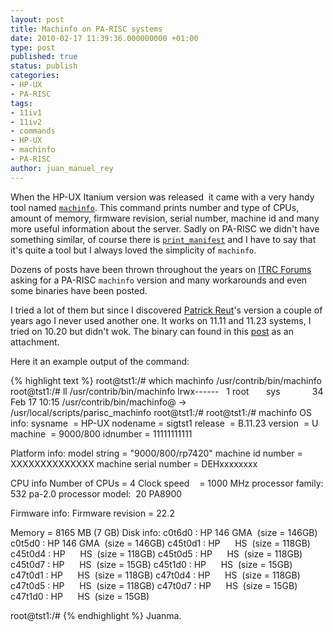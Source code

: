 ```yaml
---
layout: post
title: Machinfo on PA-RISC systems
date: 2010-02-17 11:39:36.000000000 +01:00
type: post
published: true
status: publish
categories:
- HP-UX
- PA-RISC
tags:
- 11iv1
- 11iv2
- commands
- HP-UX
- machinfo
- PA-RISC
author: juan_manuel_rey
---
```


When the HP-UX Itanium version was released  it came with a very handy tool named [`machinfo`](http://docs.hp.com/en/B2355-60130/machinfo.1.html "Machinfo MAN page"). This command prints number and type of CPUs, amount of memory, firmware revision, serial number, machine id and many more useful information about the server. Sadly on PA-RISC we didn't have something similar, of course there is [`print_manifest`](http://www.docs.hp.com/en/5992-6587/5992-6587.pdf "Ignite-UX Reference") and I have to say that it's quite a tool but I always loved the simplicity of `machinfo`.

Dozens of posts have been thrown throughout the years on [ITRC Forums](http://forums11.itrc.hp.com/service/forums/home.do "ITRC Forums") asking for a PA-RISC `machinfo` version and many workarounds and even some binaries have been posted.

I tried a lot of them but since I discovered [Patrick Reut](http://forums11.itrc.hp.com/service/forums/publicProfile.do?userId=CA687674&forumId=1)'s version a couple of years ago I never used another one. It works on 11.11 and 11.23 systems, I tried on 10.20 but didn't wok. The binary can found in this [post](http://forums11.itrc.hp.com/service/forums/questionanswer.do?admit=109447626+1266396818246+28353475&threadId=1104988) as an attachment.

Here it an example output of the command:

{% highlight text %}
root@tst1:/# which machinfo
/usr/contrib/bin/machinfo
root@tst1:/# ll /usr/contrib/bin/machinfo
lrwx------   1 root       sys             34 Feb 17 10:15 /usr/contrib/bin/machinfo@ -> /usr/local/scripts/parisc_machinfo
root@tst1:/#
root@tst1:/# machinfo
OS info:
 sysname  = HP-UX
 nodename = sigtst1
 release  = B.11.23
 version  = U
 machine  = 9000/800
 idnumber = 11111111111

Platform info:
 model string = "9000/800/rp7420"
 machine id number = XXXXXXXXXXXXXX
 machine serial number = DEHxxxxxxxx

CPU info
 Number of CPUs = 4
 Clock speed    = 1000 MHz
 processor family: 532 pa-2.0
 processor model:  20 PA8900

Firmware info:
 Firmware revision = 22.2

Memory = 8165 MB (7 GB)
Disk info:
c0t6d0 : HP 146 GMA  (size = 146GB)
c0t5d0 : HP 146 GMA  (size = 146GB)
c45t0d1 : HP      HS  (size = 118GB)
c45t0d4 : HP      HS  (size = 118GB)
c45t0d5 : HP      HS  (size = 118GB)
c45t0d7 : HP      HS  (size = 15GB)
c45t1d0 : HP      HS  (size = 15GB)
c47t0d1 : HP      HS  (size = 118GB)
c47t0d4 : HP      HS  (size = 118GB)
c47t0d5 : HP      HS  (size = 118GB)
c47t0d7 : HP      HS  (size = 15GB)
c47t1d0 : HP      HS  (size = 15GB)

root@tst1:/#
{% endhighlight %}
Juanma.
